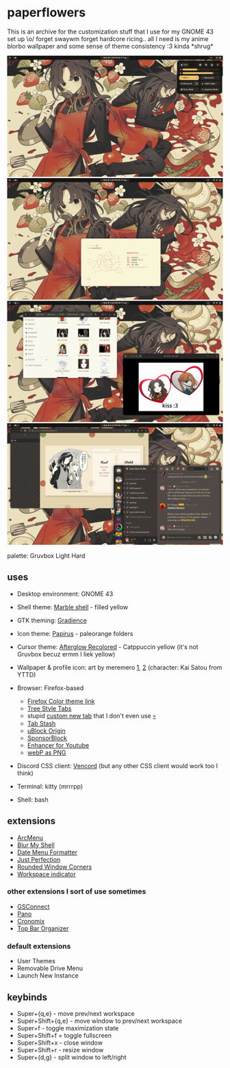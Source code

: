 # paperflowers

This is an archive for the customization stuff that I use for my GNOME 43 set up \o/ forget swaywm forget hardcore ricing.. all I need is my anime blorbo wallpaper and some sense of theme consistency :3 kinda \*shrug*

![shell theme that doesn't match the palette but it's ok](https://raw.githubusercontent.com/ronindoll/paperflowers/main/assets/screenshot1.png)
![gay neofetch](https://raw.githubusercontent.com/ronindoll/paperflowers/main/assets/screenshot2.png)
![gradience gtk theme](https://raw.githubusercontent.com/ronindoll/paperflowers/main/assets/screenshot3.png)
![firefox and discord](https://raw.githubusercontent.com/ronindoll/paperflowers/main/assets/screenshot4.png)

palette: Gruvbox Light Hard

## uses
* Desktop environment: GNOME 43
* Shell theme: [Marble shell](https://github.com/imarkoff/Marble-shell-theme) - filled yellow
* GTK theming: [Gradience](https://flathub.org/apps/com.github.GradienceTeam.Gradience)
* Icon theme: [Papirus](https://github.com/PapirusDevelopmentTeam/papirus-icon-theme) - paleorange folders
* Cursor theme: [Afterglow Recolored](https://github.com/TeddyBearKilla/Afterglow-Cursors-Recolored) - Catppuccin yellow (it's not Gruvbox becuz ermm I liek yellow)

* Wallpaper & profile icon: art by meremero [1](https://danbooru.donmai.us/posts/6361963?q=satou_kai), [2](https://danbooru.donmai.us/posts/6361969?q=satou_kai) (character: Kai Satou from YTTD)
* Browser: Firefox-based
    * [Firefox Color theme link](https://color.firefox.com/?theme=XQAAAALWAQAAAAAAAABBKYhm849SCia-yK6EGccwS-xMDPr5iE6wEt17lnFu4uAqMsdEr67Q9FqEtatB-fldhpb0NGHYqT8ZyLVyRT2uQMb7qpQnyCgnm8fUT7VK7DgoVDoP0TRKakS_g98hBgElYynlpklEvoRJHJfYW_ARrnHEEEkAqWchBQbGU3t1Cvzt4LzbmRN7CWaQrmtuy8C2uATpZljfSsnP_4F2QvIshwk-z6_5sKAi_8NonMw7SMwicrjA2nQaGuCPjM9TuEMP41gaO_dil-aNSUjKNWQbcJKCbuEnZ9zpzgPSjxr-EvjTZoa3Mdx-KC8smdOFXz6HCZb_6lfTCQ)
    * [Tree Style Tabs](https://addons.mozilla.org/en-US/firefox/addon/tree-style-tab/)
    * stupid [custom new tab](https://addons.mozilla.org/en-US/firefox/addon/new-tab-override/) that I don't even use [💀](https://ronindoll.github.io/)
    * [Tab Stash](https://addons.mozilla.org/en-US/firefox/addon/tab-stash/)
    * [uBlock Origin](https://addons.mozilla.org/en-US/firefox/addon/ublock-origin/)
    * [SponsorBlock](https://addons.mozilla.org/en-US/firefox/addon/sponsorblock/)
    * [Enhancer for Youtube](https://addons.mozilla.org/en-US/firefox/addon/enhancer-for-youtube/)
    * [webP as PNG](https://addons.mozilla.org/en-US/firefox/addon/save-webp-as-png-or-jpeg/)
* Discord CSS client: [Vencord](https://github.com/Vendicated/Vencord) (but any other CSS client would work too I think)

* Terminal: kitty (mrrrpp)
* Shell: bash

## extensions
* [ArcMenu](https://extensions.gnome.org/extension/3628/arcmenu/)
* [Blur My Shell](https://extensions.gnome.org/extension/3193/blur-my-shell/)
* [Date Menu Formatter](https://extensions.gnome.org/extension/4655/date-menu-formatter/)
* [Just Perfection](https://extensions.gnome.org/extension/3843/just-perfection/)
* [Rounded Window Corners](https://extensions.gnome.org/extension/5237/rounded-window-corners/)
* [Workspace indicator](https://extensions.gnome.org/extension/3952/workspace-indicator/)

### other extensions I sort of use sometimes
* [GSConnect](https://extensions.gnome.org/extension/1319/gsconnect/)
* [Pano](https://extensions.gnome.org/extension/5278/pano/)
* [Cronomix](https://extensions.gnome.org/extension/6003/cronomix/)
* [Top Bar Organizer](https://extensions.gnome.org/extension/4356/top-bar-organizer/)

### default extensions
* User Themes
* Removable Drive Menu
* Launch New Instance

## keybinds
* Super+{q,e} - move prev/next workspace
* Super+Shift+{q,e} - move window to prev/next workspace
* Super+f - toggle maximization state
* Super+Shift+f = toggle fullscreen
* Super+Shift+x - close window
* Super+Shift+r - resize window
* Super+{d,g} - split window to left/right